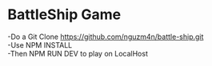 # BattleShip Game

-Do a Git Clone https://github.com/nguzm4n/battle-ship.git
<br>
-Use NPM INSTALL 
<br>
-Then NPM RUN DEV to play on LocalHost

